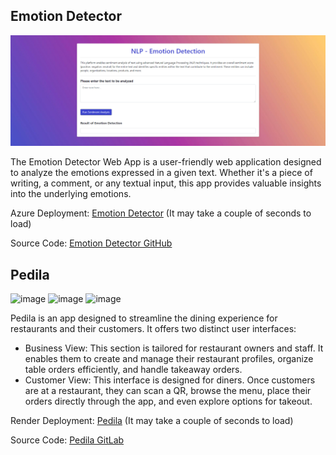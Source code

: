 ## Emotion Detector

<img src="emotion_detection_view.png" alt="Emotion Detector" width="1000">

The Emotion Detector Web App is a user-friendly web application designed to analyze the emotions expressed in a given text. Whether it's a piece of writing, a comment, or any textual input, this app provides valuable insights into the underlying emotions.

Azure Deployment: [Emotion Detector](https://app-emotiondetector-web-southbr-dev-002.azurewebsites.net/) (It may take a couple of seconds to load)

Source Code: [Emotion Detector GitHub](https://github.com/MarianoGuastella/Emotion-detector)


## Pedila 

![image](https://github.com/user-attachments/assets/e9051e15-24c4-4138-a4f2-1c5e43641e5a)
![image](https://github.com/user-attachments/assets/89e5f08e-b268-4ee7-bf6e-596f6285273b)
![image](https://github.com/user-attachments/assets/c165d0ac-5e53-446a-af8b-fc00922244a6)


Pedila is an app designed to streamline the dining experience for restaurants and their customers. It offers two distinct user interfaces:
- Business View: This section is tailored for restaurant owners and staff. It enables them to create and manage their restaurant profiles, organize table orders efficiently, and handle takeaway orders.
- Customer View: This interface is designed for diners. Once customers are at a restaurant, they can scan a QR, browse the menu, place their orders directly through the app, and even explore options for takeout.

Render Deployment: [Pedila](https://pedila.onrender.com/) (It may take a couple of seconds to load)

Source Code: [Pedila GitLab](https://gitlab.com/gabrieldamb/pedila)
